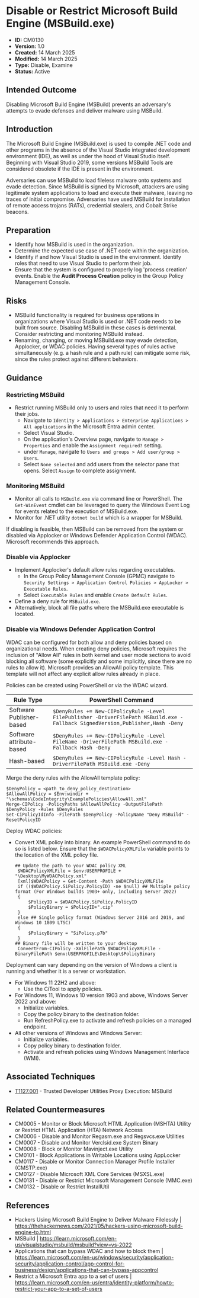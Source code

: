 # Disable or Restrict Microsoft Build Engine (MSBuild.exe)

* **ID:** CM0130
* **Version:** 1.0
* **Created:** 14 March 2025
* **Modified:** 14 March 2025
* **Type:** Disable, Examine
* **Status:** Active

## Intended Outcome

Disabling Microsoft Build Engine (MSBuild) prevents an adversary's attempts to evade defenses and deliver malware using MSBuild. 

## Introduction

The Microsoft Build Engine (MSBuild.exe) is used to compile .NET code and other programs in the absence of the Visual Studio integrated development environment (IDE), as well as under the hood of Visual Studio itself. Beginning with Visual Studio 2019, some versions MSBuild Tools are considered obsolete if the IDE is present in the environment. 

Adversaries can use MSBuild to load fileless malware onto systems and evade detection. Since MSBuild is signed by Microsoft, attackers are using legitimate system applications to load and execute their malware, leaving no traces of initial compromise. Adversaries have used MSBuild for installation of remote access trojans (RATs), credential stealers, and Cobalt Strike beacons.   

## Preparation

- Identify how MSBuild is used in the organization. 
- Determine the expected use case of .NET code within the organization.
- Identify if and how Visual Studio is used in the environment. Identify roles that need to use Visual Studio to perform their job. 
- Ensure that the system is configured to properly log 'process creation' events. Enable the **Audit Process Creation** policy in the Group Policy Management Console.

## Risks

- MSBuild functionality is required for business operations in organizations where Visual Studio is used or .NET code needs to be built from source. Disabling MSBuild in these cases is detrimental. Consider restricting and monitoring MSBuild instead. 
- Renaming, changing, or moving MSBuild.exe may evade detection,  Applocker, or WDAC policies. Having several types of rules active simultaneously (e.g. a hash rule and a path rule) can mitigate some risk, since the rules protect against different behaviors.  

## Guidance

### Restricting MSBuild

- Restrict running MSBuild only to users and roles that need it to perform their jobs. 
	- Navigate to `Identity > Applications > Enterprise Applications > All applications` in the Microsoft Entra admin center.
	- Select Visual Studio. 
	- On the application's Overview page, navigate to `Manage > Properties` and enable the `Assignment required?` setting.
	- under `Manage`, navigate to `Users and groups > Add user/group > Users`. 
	- Select `None selected` and add users from the selector pane that opens. Select `Assign` to complete assignment. 

### Monitoring MSBuild

- Monitor all calls to `MSBuild.exe` via command line or PowerShell. The `Get-WinEvent` cmdlet can be leveraged to query the Windows Event Log for events related to the execution of MSBuild.exe.
- Monitor for .NET utility `dotnet build` which is a wrapper for MSBuild.  

If disabling is feasible, then MSBuild can be removed from the system or disabled via Applocker or Windows Defender Application Control (WDAC). Microsoft recommends this approach. 

### Disable via Applocker

- Implement Applocker's default allow rules regarding executables.
	- In the Group Policy Management Console (GPMC) navigate to `Security Settings > Application Control Policies > AppLocker > Executable Rules`.
	- Select `Executable Rules` and enable `Create Default Rules`.
- Define a deny rule for `MSBuild.exe`. 
- Alternatively, block all file paths where the MSBuild.exe executable is located.

### Disable via Windows Defender Application Control

WDAC can be configured for both allow and deny policies based on organizational needs. When creating deny policies, Microsoft requires the inclusion of "Allow All" rules in both kernel and user mode sections to avoid blocking all software (some explicitly and some implicitly, since there are no rules to allow it). Microsoft provides an AllowAll policy template. This template will not affect any explicit allow rules already in place.  

Policies can be created using PowerShell or via the WDAC wizard.

| Rule Type | PowerShell Command |
|-----------|--------------------|
| Software Publisher-based | `$DenyRules += New-CIPolicyRule -Level FilePublisher -DriverFilePath MSBuild.exe -Fallback SignedVersion,Publisher,Hash -Deny` |
| Software attribute-based | `$DenyRules += New-CIPolicyRule -Level FileName -DriverFilePath MSBuild.exe -Fallback Hash -Deny` |
| Hash-based | `$DenyRules += New-CIPolicyRule -Level Hash -DriverFilePath MSBuild.exe -Deny` | 

Merge the deny rules with the AllowAll template policy:
```
$DenyPolicy = <path_to_deny_policy_destination>
$AllowAllPolicy = $Env:windir + "\schemas\CodeIntegrity\ExamplePolicies\AllowAll.xml"
Merge-CIPolicy -PolicyPaths $AllowAllPolicy -OutputFilePath $DenyPolicy -Rules $DenyRules
Set-CiPolicyIdInfo -FilePath $DenyPolicy -PolicyName "Deny MSBuild" -ResetPolicyID
```

Deploy WDAC policies:

- Convert XML policy into binary. An example PowerShell command to do so is listed below. Ensure that the `$WDACPolicyXMLFile` variable points to the location of the XML policy file. 
    ```
    ## Update the path to your WDAC policy XML
     $WDACPolicyXMLFile = $env:USERPROFILE + "\Desktop\MyWDACPolicy.xml"
     [xml]$WDACPolicy = Get-Content -Path $WDACPolicyXMLFile
     if (($WDACPolicy.SiPolicy.PolicyID) -ne $null) ## Multiple policy format (For Windows builds 1903+ only, including Server 2022)
     {
         $PolicyID = $WDACPolicy.SiPolicy.PolicyID
         $PolicyBinary = $PolicyID+".cip"
     }
     else ## Single policy format (Windows Server 2016 and 2019, and Windows 10 1809 LTSC)
     {
         $PolicyBinary = "SiPolicy.p7b"
     }
    ## Binary file will be written to your desktop
     ConvertFrom-CIPolicy -XmlFilePath $WDACPolicyXMLFile -BinaryFilePath $env:USERPROFILE\Desktop\$PolicyBinary
     ```
 
Deployment can vary depending on the version of Windows a client is running and whether it is a server or workstation. 

- For Windows 11 22H2 and above:
	- Use the CiTool to apply policies.
- For Windows 11, Windows 10 version 1903 and above, Windows Server 2022 and above:
	- Initialize variables.
	- Copy the policy binary to the destination folder.
	- Run RefreshPolicy.exe to activate and refresh policies on a managed endpoint.
- All other versions of Windows and Windows Server:
	- Initialize variables.
	- Copy policy binary to destination folder. 
	- Activate and refresh policies using Windows Management Interface (WMI).

## Associated Techniques

- [T1127.001](https://attack.mitre.org/techniques/T1127/001/) - Trusted Developer Utilities Proxy Execution: MSBuild

## Related Countermeasures

- CM0005 - Monitor or Block Microsoft HTML Application (MSHTA) Utility or Restrict HTML Application (HTA) Network Access
- CM0006 - Disable and Monitor Regasm.exe and Regsvcs.exe Utilities
- CM0007 - Disable and Monitor Verclsid.exe System Binary
- CM0008 - Block or Monitor Mavinject.exe Utility
- CM0101 - Block Applications in Writable Locations using AppLocker
- CM0117 - Disable or Monitor Connection Manager Profile Installer (CMSTP.exe)
- CM0127 - Disable Microsoft XML Core Services (MSXSL.exe)
- CM0131 - Disable or Restrict Microsoft Management Console (MMC.exe)
- CM0132 - Disable or Restrict InstallUtil

## References

- Hackers Using Microsoft Build Engine to Deliver Malware Filelessly |  <https://thehackernews.com/2021/05/hackers-using-microsoft-build-engine-to.html>
- MSBuild | <https://learn.microsoft.com/en-us/visualstudio/msbuild/msbuild?view=vs-2022>
- Applications that can bypass WDAC and how to block them | <https://learn.microsoft.com/en-us/windows/security/application-security/application-control/app-control-for-business/design/applications-that-can-bypass-appcontrol>
- Restrict a Microsoft Entra app to a set of users | <https://learn.microsoft.com/en-us/entra/identity-platform/howto-restrict-your-app-to-a-set-of-users>